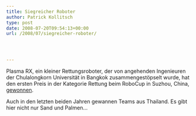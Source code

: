 ```yaml
---
title: Siegreicher Roboter
author: Patrick Kollitsch
type: post
date: 2008-07-20T09:54:13+00:00
url: /2008/07/siegreicher-roboter/




---
```

Plasma RX, ein kleiner Rettungsroboter, der von angehenden Ingenieuren der Chulalongkorn Universität in Bangkok zusammengestöpselt wurde, hat den ersten Preis in der Kategorie Rettung beim RoboCup in Suzhou, China, [gewonnen][1]. 

Auch in den letzten beiden Jahren gewannen Teams aus Thailand. Es gibt hier nicht nur Sand und Palmen...

 [1]: http://www.nationmultimedia.com/2008/07/21/headlines/headlines_30078572.php